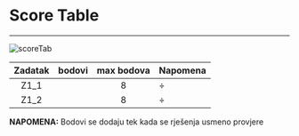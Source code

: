 # Score Table
---

![scoreTab](https://img.shields.io/badge/SCORE-table-blue?style=for-the-badge)


| Zadatak  | bodovi  | max  bodova  | Napomena  |
|:-:|:-:|:-:|---|
|  Z1_1 |  |  8 |÷ |
|  Z1_2 |  |  8 | ÷|

**NAPOMENA:** Bodovi se dodaju tek kada se rješenja usmeno provjere

